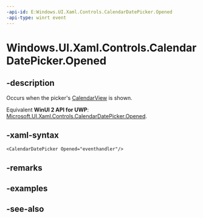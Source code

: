 ```yaml
---
-api-id: E:Windows.UI.Xaml.Controls.CalendarDatePicker.Opened
-api-type: winrt event
---
```


<!-- Event syntax
public event Windows.Foundation.EventHandler Opened<object>
-->

# Windows.UI.Xaml.Controls.CalendarDatePicker.Opened

## -description
Occurs when the picker's [CalendarView](calendarview.md) is shown.

Equivalent **WinUI 2 API for UWP**: [Microsoft.UI.Xaml.Controls.CalendarDatePicker.Opened](/windows/winui/api/microsoft.ui.xaml.controls.calendardatepicker.opened).

## -xaml-syntax
```xaml
<CalendarDatePicker Opened="eventhandler"/>
```


## -remarks

## -examples

## -see-also
